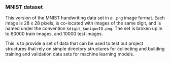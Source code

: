 ### MNIST dataset
This version of the MNIST handwriting data set in a `.png` image format. Each image is 28 x 28 pixels, is co-located with images of the same digit, and is named under the convention `$digit_$uniqueID.png`. The set is broken up in to 60000 train images, and 10000 test images. 

This is to provide a set of data that can be used to test out project structures that rely on simple directory structures for collecting and building training and validation data sets for machine learning models. 
